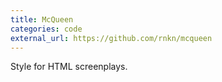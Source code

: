 ```yaml
---
title: McQueen
categories: code
external_url: https://github.com/rnkn/mcqueen
---
```


Style for HTML screenplays.
